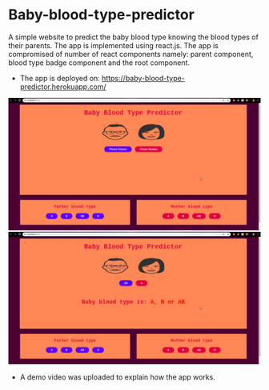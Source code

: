 # Baby-blood-type-predictor

A simple website to predict the baby blood type knowing the blood types of their parents. 
The app is implemented using react.js. The app is compromised of number of react components namely: parent component, blood type badge component and the root component.


- The app is deployed on: https://baby-blood-type-predictor.herokuapp.com/ 

![Screenshot_1](https://github.com/HatemRamadan/Baby-blood-type-predictor/blob/master/Screenshot1.png)
![Screenshot_2](https://github.com/HatemRamadan/Baby-blood-type-predictor/blob/master/Screenshot2.png)

- A demo video was uploaded to explain how the app works.
